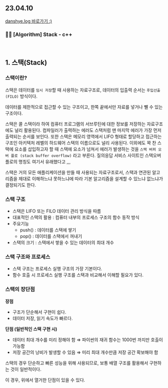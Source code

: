 <h2>23.04.10</h2>
<a href="https://velog.io/@leedahye2001/%EB%A6%AC%EC%8A%A4%ED%8A%B8-%EC%8A%A4%ED%83%9D-%ED%81%90">danshye.log 바로가기 :)</a>
<br>
<h3>🙋‍♀️ [Algorithm] Stack - c++</h3>
<br>



## 1. 스택(Stack)

### 스택이란?

스택은 데이터를 `임시 저장`할 때 사용하는 자료구조로, 데이터의 입출력 순서는 `후입선출(FILO)` 방식이다. 

데이터를 제한적으로 접근할 수 있는 구조이고, 한쪽 끝에서만 자료를 넣거나 뺄 수 있는 구조이다.

스택은 콜 스택이라 하여 컴퓨터 프로그램의 서브루틴에 대한 정보를 저장하는 자료구조에도 널리 활용된다. 컴파일러가 출력하는 에러도 스택처럼 맨 마지막 에러가 가장 먼저 출력되는 순서를 보인다.
또한 스택은 메모리 영역에서 LIFO 형태로 할당하고 접근하는 구조인 아키텍처 레벨의 하드웨어 스택의 이름으로도 널리 사용된다. 이외에도 꽉 찬 스택에 요소를 삽입하고자 할 때 스택에 요소가 넘쳐서 에러가 발생하는 것을 `스택 버퍼 오버 플로 (stack buffer overflow)` 라고 부른다. 질의응답 서비스 사이트인 스택오버플로의 명칭도 여기서 유래했다고 ,,,

스택은 거의 모든 애플리케이션을 만들 때 사용되는 자료구조로서, 스택과 연관된 알고리즘을 제대로 이해하느냐 못하느냐에 따라 기본 알고리즘을 설계할 수 있느냐 없느냐가 결정되기도 한다.

### 스택 구조

- 스택은 LIFO 또는 FILO 데이터 관리 방식을 따름
- 대표적인 스택의 활용 : 컴퓨터 내부의 프로세스 구조의 함수 동작 방식
- 주요기능
    - push() : 데이터를 스택에 쌓기
    - pop() : 데이터를 스택에서 꺼내기
- 스택의 크기 : 스택에서 쌓을 수 있는 데이터의 최대 개수

### 스택 구조와 프로세스

- 스택 구조는 프로세스 실행 구조의 가장 기본이다.
- 함수 호출 시 프로세스 실행 구조를 스택과 비교해서 이해할 필요가 있다.

### 스택의 장단점

**장점**

- 구조가 단순해서 구현이 쉽다.
- 데이터 저장, 읽기 속도가 빠르다.

**단점 (일반적인 스택 구현 시)**

- 데이터 최대 개수를 미리 정해야 함 ⇒ 파이썬의 재귀 함수는 1000번 까지만 호출이 가능함
- 저장 공간의 낭비가 발생할 수 있음 ⇒ 미리 최대 개수만큼 저장 공간 확보해야 함

스택의 경우 단순하고 빠른 성능을 위해 사용되므로, 보통 배열 구조를 활용해서 구현하는 것이 일반적이다.

이 경우, 위에서 열거한 단점이 있을 수 있다.

